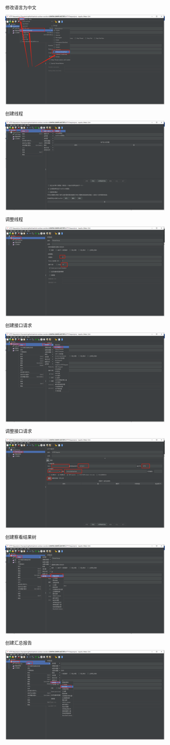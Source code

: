 

修改语言为中文

![微信截图_20201216182228](apache-jmeter使用.assets/微信截图_20201216182228.png)

创建线程

![微信截图_20201216182328](apache-jmeter使用.assets/微信截图_20201216182328.png)

调整线程

![微信截图_20201216182524](apache-jmeter使用.assets/微信截图_20201216182524.png)

创建接口请求

![微信截图_20201216182343](apache-jmeter使用.assets/微信截图_20201216182343.png)

调整接口请求

![微信截图_20201216182552](apache-jmeter使用.assets/微信截图_20201216182552.png)

创建察看结果树

![微信截图_20201216182404](apache-jmeter使用.assets/微信截图_20201216182404.png)

创建汇总报告

![微信截图_20201216182501](apache-jmeter使用.assets/微信截图_20201216182501.png)